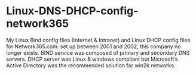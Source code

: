 # Linux-DNS-DHCP-config-network365
My Linux Bind config files (Internet &amp; Intranet) and Linux DHCP config files for Network365.com: set up between 2001 and 2002, this company no longer exists. BIND service was composed of primary and secondary DNS servers. DHCP server was Linux &amp; windows compliant but Microsoft’s Active Directory was the recommended solution for win2k networks.

